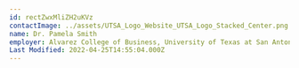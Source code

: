 ```yaml
---
id: rectZwxMliZH2uKVz
contactImage: ../assets/UTSA_Logo_Website_UTSA_Logo_Stacked_Center.png
name: Dr. Pamela Smith
employer: Alvarez College of Business, University of Texas at San Antonio
Last Modified: 2022-04-25T14:55:04.000Z
---
```

